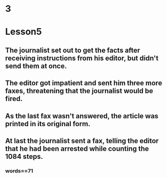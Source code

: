# 3
# Lesson5
## The journalist set out to get the facts after receiving instructions from his editor, but didn't send them at once.
## The editor got impatient and sent him three more faxes, threatening that the journalist would be fired.
## As the last fax wasn't answered, the article was printed in its original form.
## At last the journalist sent a fax, telling the editor that he had been arrested while counting the 1084 steps.
### words==71